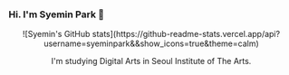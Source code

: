 ### Hi. I'm Syemin Park 👋

<div align="center">
![Syemin's GitHub stats](https://github-readme-stats.vercel.app/api?username=syeminpark&&show_icons=true&theme=calm)
  
I'm studying Digital Arts in Seoul Institute of The Arts. 




<!--
**syeminpark/syeminpark** is a ✨ _special_ ✨ repository because its `README.md` (this file) appears on your GitHub profile.

Here are some ideas to get you started:

- 🔭 I’m currently working on ...
- 🌱 I’m currently learning ...
- 👯 I’m looking to collaborate on ...
- 🤔 I’m looking for help with ...
- 💬 Ask me about ...
- 📫 How to reach me: ...
- 😄 Pronouns: ...
- ⚡ Fun fact: ...

</div>
-->




